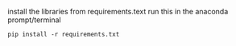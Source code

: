 install the libraries from requirements.text
run this in the anaconda prompt/terminal

```shell
pip install -r requirements.txt
```
